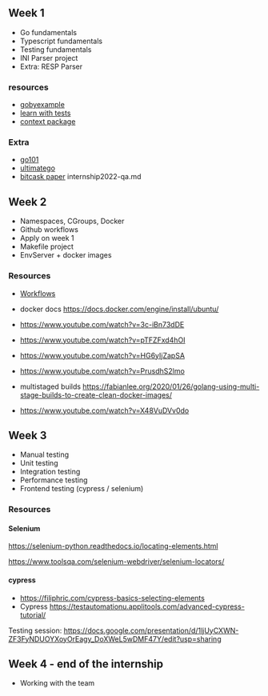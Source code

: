 ## Week 1

- Go fundamentals
- Typescript fundamentals
- Testing fundamentals
- INI Parser project
- Extra: RESP Parser


### resources 

- [gobyexample](https://gobyexample.com)
- [learn with tests](https://quii.gitbook.io/learn-go-with-tests/)
- [context package](https://medium.com/rungo/understanding-the-context-package-b2e407a9cdae)

### Extra
- [go101](https://go101.org/article/101.html)
- [ultimatego](https://github.com/hoanhan101/ultimate-go)
- [bitcask paper](https://riak.com/assets/bitcask-intro.pdf)
internship2022-qa.md

## Week 2
- Namespaces, CGroups, Docker
- Github workflows
- Apply on week 1
- Makefile project
- EnvServer + docker images

### Resources 

- [Workflows](https://docs.github.com/en/actions/learn-github-actions/understanding-github-actions)
- docker docs https://docs.docker.com/engine/install/ubuntu/
- https://www.youtube.com/watch?v=3c-iBn73dDE
- https://www.youtube.com/watch?v=pTFZFxd4hOI
- https://www.youtube.com/watch?v=HG6yIjZapSA
- https://www.youtube.com/watch?v=PrusdhS2lmo
- multistaged builds https://fabianlee.org/2020/01/26/golang-using-multi-stage-builds-to-create-clean-docker-images/

- https://www.youtube.com/watch?v=X48VuDVv0do


## Week 3

- Manual testing
- Unit testing
- Integration testing
- Performance testing
- Frontend testing (cypress / selenium)

### Resources

#### Selenium

https://selenium-python.readthedocs.io/locating-elements.html

https://www.toolsqa.com/selenium-webdriver/selenium-locators/


#### cypress

- https://filiphric.com/cypress-basics-selecting-elements
- Cypress https://testautomationu.applitools.com/advanced-cypress-tutorial/

Testing session: https://docs.google.com/presentation/d/1ljUyCXWN-ZF3FyNDUOYXoyOrEagy_DoXWeL5wDMF47Y/edit?usp=sharing




## Week 4 - end of the internship
- Working with the team
